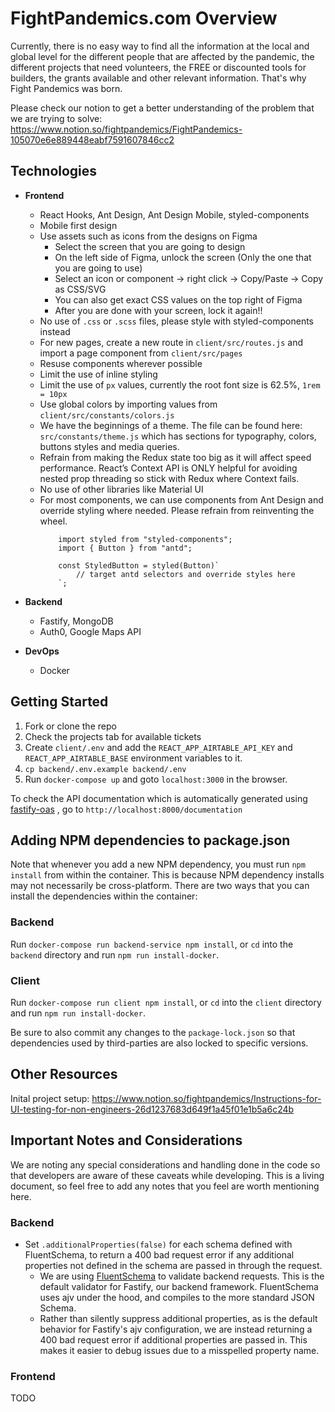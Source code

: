 #  FightPandemics.com Overview

Currently, there is no easy way to find all the information at the local and global level for the different people that are affected by the pandemic, the different projects that need volunteers, the FREE or discounted tools for builders, the grants available and other relevant information. That's why Fight Pandemics was born.

Please check our notion to get a better understanding of the problem that we are trying to solve: https://www.notion.so/fightpandemics/FightPandemics-105070e6e889448eabf7591607846cc2

## Technologies
- **Frontend**
    - React Hooks, Ant Design, Ant Design Mobile,  styled-components
    - Mobile first design
    - Use assets such as icons from the designs on Figma
        - Select the screen that you are going to design
        - On the left side of Figma, unlock the screen (Only the one that you are going to use)
        - Select an icon or component -> right click -> Copy/Paste -> Copy as CSS/SVG
        - You can also get exact CSS values on the top right of Figma
        - After you are done with your screen, lock it again!!
    - No use of `.css` or `.scss` files, please style with styled-components instead
    - For new pages, create a new route in `client/src/routes.js` and import a page component from `client/src/pages`
    - Resuse components wherever possible
    - Limit the use of inline styling
    - Limit the use of `px` values, currently the root font size is 62.5%, `1rem = 10px`
    - Use global colors by importing values from `client/src/constants/colors.js`
    - We have the beginnings of a theme. The file can be found here: `src/constants/theme.js` which has sections for typography, colors, buttons styles and media queries.
    - Refrain from making the Redux state too big as it will affect speed performance. React’s Context API is ONLY helpful for avoiding nested prop threading so stick with Redux where Context fails.
    - No use of other libraries like Material UI
    - For most components, we can use components from Ant Design and override styling where needed. Please refrain from reinventing the wheel.
        ```
            import styled from "styled-components";
            import { Button } from "antd";

            const StyledButton = styled(Button)`
                // target antd selectors and override styles here
            `;
        ```

- **Backend**
    - Fastify, MongoDB
    - Auth0, Google Maps API
- **DevOps**
    - Docker

## Getting Started
1. Fork or clone the repo
2. Check the projects tab for available tickets
3. Create `client/.env` and add the `REACT_APP_AIRTABLE_API_KEY` and `REACT_APP_AIRTABLE_BASE` environment variables to it.
4. `cp backend/.env.example backend/.env`
5. Run `docker-compose up` and goto `localhost:3000` in the browser.

To check the API documentation which is automatically generated using [fastify-oas](https://www.npmjs.com/package/fastify-oas) , go to `http://localhost:8000/documentation`


## Adding NPM dependencies to package.json

Note that whenever you add a new NPM dependency, you must run `npm install` from within the container. This is because
NPM dependency installs may not necessarily be cross-platform. There are two ways that you can install the dependencies
within the container:

### Backend
Run `docker-compose run backend-service npm install`, or `cd` into the `backend` directory and run `npm run install-docker`.

### Client
Run `docker-compose run client npm install`, or `cd` into the `client` directory and run `npm run install-docker`.

Be sure to also commit any changes to the `package-lock.json` so that dependencies used by third-parties are also locked to specific versions.


## Other Resources ##
Inital project setup: https://www.notion.so/fightpandemics/Instructions-for-UI-testing-for-non-engineers-26d1237683d649f1a45f01e1b5a6c24b


## Important Notes and Considerations

We are noting any special considerations and handling done in the code so that developers are aware of these caveats
while developing. This is a living document, so feel free to add any notes that you feel are worth mentioning here.

### Backend

* Set `.additionalProperties(false)` for each schema defined with FluentSchema, to return a 400 bad request error if any
additional properties not defined in the schema are passed in through the request.
    * We are using [FluentSchema](https://github.com/fastify/fluent-schema) to validate backend requests. This is the
    default validator for Fastify, our backend framework. FluentSchema uses ajv under the hood, and compiles to the
    more standard JSON Schema.
    * Rather than silently suppress additional properties, as is the default behavior for Fastify's ajv configuration,
    we are instead returning a 400 bad request error if additional properties are passed in. This makes it easier to
    debug issues due to a misspelled property name.

### Frontend

TODO
